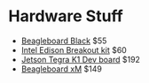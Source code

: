 # Hardware Stuff
* [Beagleboard Black](http://beagleboard.org/black) $55
* [Intel Edison Breakout kit](http://www.newegg.com/Product/Product.aspx?Item=N82E16813121801) $60
* [Jetson Tegra K1 Dev board](https://developer.nvidia.com/jetson-tk1) $192
* [Beagleboard xM](http://beagleboard.org/beagleboard-xm) $149
